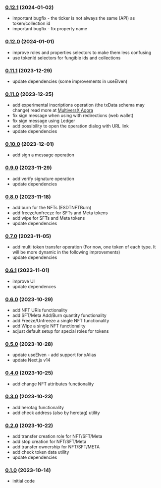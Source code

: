 ### [0.12.1](https://github.com/xdevguild/buildo.dev/releases/tag/v0.12.1) (2024-01-02)
- important bugfix - the ticker is not always the same (API) as token/collection id
- important bugfix - fix property name

### [0.12.0](https://github.com/xdevguild/buildo.dev/releases/tag/v0.12.0) (2024-01-01)
- improve roles and properties selectors to make them less confusing
- use tokenId selectors for fungible ids and collections

### [0.11.1](https://github.com/xdevguild/buildo.dev/releases/tag/v0.11.1) (2023-12-29)
- update dependencies (some improvements in useElven)

### [0.11.0](https://github.com/xdevguild/buildo.dev/releases/tag/v0.11.0) (2023-12-25)
- add experimental inscriptions operation (the txData schema may change) read more at [MultiversX Agora](https://agora.multiversx.com/t/a-guide-for-builders-on-how-to-properly-create-and-manage-inscriptions-on-multiversx/303)
- fix sign message when using with redirections (web wallet)
- fix sign message using Ledger
- add possibility to open the operation dialog with URL link
- update dependencies

### [0.10.0](https://github.com/xdevguild/buildo.dev/releases/tag/v0.10.0) (2023-12-01)
- add sign a message operation

### [0.9.0](https://github.com/xdevguild/buildo.dev/releases/tag/v0.9.0) (2023-11-29)
- add verify signature operation
- update dependencies

### [0.8.0](https://github.com/xdevguild/buildo.dev/releases/tag/v0.8.0) (2023-11-18)
- add burn for the NFTs (ESDTNFTBurn)
- add freeze/unfreeze for SFTs and Meta tokens
- add wipe for SFTs and Meta tokens
- update dependencies

### [0.7.0](https://github.com/xdevguild/buildo.dev/releases/tag/v0.7.0) (2023-11-05)
- add multi token transfer operation (For now, one token of each type. It will be more dynamic in the following improvements)
- update dependencies

### [0.6.1](https://github.com/xdevguild/buildo.dev/releases/tag/v0.6.1) (2023-11-01)
- improve UI
- update dependences

### [0.6.0](https://github.com/xdevguild/buildo.dev/releases/tag/v0.6.0) (2023-10-29)
- add NFT URIs functionality
- add SFT/Meta Add/Burn quantity functionality
- add Freeze/Unfreeze a single NFT functionality
- add Wipe a single NFT functionality
- adjust default setup for special roles for tokens

### [0.5.0](https://github.com/xdevguild/buildo.dev/releases/tag/v0.5.0) (2023-10-28)
- update useElven - add support for xAlias 
- update Next.js v14

### [0.4.0](https://github.com/xdevguild/buildo.dev/releases/tag/v0.4.0) (2023-10-25)
- add change NFT attributes functionality

### [0.3.0](https://github.com/xdevguild/buildo.dev/releases/tag/v0.3.0) (2023-10-23)
 - add herotag functionality
 - add check address (also by herotag) utility

### [0.2.0](https://github.com/xdevguild/buildo.dev/releases/tag/v0.2.0) (2023-10-22)
- add transfer creation role for NFT/SFT/Meta
- add stop creation for NFT/SFT/Meta
- add transfer ownership for NFT/SFT/META
- add check token data utility
- update dependencies

### [0.1.0](https://github.com/xdevguild/buildo.dev/releases/tag/v0.1.0) (2023-10-14)
- initial code
